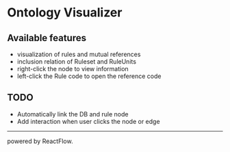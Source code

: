 # Ontology Visualizer

## Available features
- visualization of rules and mutual references
- inclusion relation of Ruleset and RuleUnits
- right-click the node to view information
- left-click the Rule code to open the reference code
## TODO
- Automatically link the DB and rule node
- Add interaction when user clicks the node or edge

---
powered by ReactFlow.
